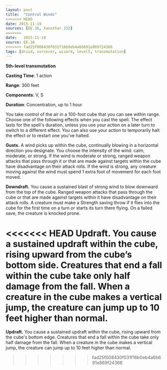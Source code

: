 ```yaml
---
layout: post
title:  "Control Winds"
<<<<<<< HEAD
date: 2015-11-19
sources: [EE.16, Xanathar.152]
=======
date:   2015-11-19
source: EE.16
>>>>>>> fad25f008430f031f16b0eb4a6b691e869f24366
tags: [druid, sorcerer, wizard, level5, transmutation]
---
```


**5th-level transmutation**

**Casting Time**: 1 action

**Range**: 300 feet

**Components**: V, S

**Duration**: Concentration, up to 1 hour

You take control of the air in a 100-foot cube that you can see within range. Choose one of the following effects when you cast the spell. The effect lasts for the spell's duration, unless you use your action on a later turn to switch to a different effect. You can also use your action to temporarily halt the effect or to restart one you've halted.

**Gusts.** A wind picks up within the cube, continually blowing in a horizontal direction you designate. You choose the intensity of the wind: calm, moderate, or strong. If the wind is moderate or strong, ranged weapon attacks that pass through it or that are made against targets within the cube have disadvantage on their attack rolls. If the wind is strong, any creature moving against the wind must spend 1 extra foot of movement for each foot moved.

**Downdraft.** You cause a sustained blast of strong wind to blow downward from the top of the cube. Ranged weapon attacks that pass through the cube or that are made against targets within it have disadvantage on their attack rolls. A creature must make a Strength saving throw if it flies into the cube for the first time on a turn or starts its turn there flying. On a failed save, the creature is knocked prone.

<<<<<<< HEAD
**Updraft.** You cause a sustained updraft within the cube, rising upward from the cube’s bottom side. Creatures that end a fall within the cube take only half damage from the fall. When a creature in the cube makes a vertical jump, the creature can jump up to 10 feet higher than normal.
=======
**Updraft.** You cause a sustained updraft within the cube, rising upward from the cube's bottom edge.  Creatures that end a fall within the cube take only half damage from the fall. When a creature in the cube makes a vertical jump, the creature can jump up to 10 feet higher than normal.
>>>>>>> fad25f008430f031f16b0eb4a6b691e869f24366
